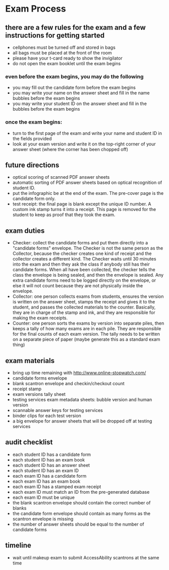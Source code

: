 # Exam Process

## there are a few rules for the exam and a few instructions for getting started

- cellphones must be turned off and stored in bags
- all bags must be placed at the front of the room
- please have your t-card ready to show the invigilator
- do not open the exam booklet until the exam begins

### even before the exam begins, you may do the following

- you may fill out the candidate form before the exam begins
- you may write your name on the answer sheet and fill in the name bubbles before the exam begins
- you may write your student ID on the answer sheet and fill in the bubbles before the exam begins

### once the exam begins:

- turn to the first page of the exam and write your name and student ID in the fields provided
- look at your exam version and write it on the top-right corner of your answer sheet (where the corner has been chopped off)

## future directions

- optical scoring of scanned PDF answer sheets
- automatic sorting of PDF answer sheets based on optical recognition of student ID.
- put the infographic be at the end of the exam.  The pre-cover page is the candidate form only.
- test receipt: the final page is blank except the unique ID number.  A custom ink stamp turns it into a receipt.  This page is removed for the student to keep as proof that they took the exam.

## exam duties

- Checker: collect the candidate forms and put them directly into a "candidate forms" envelope.  The Checker is not the same person as the Collector, because the checker creates one kind of receipt and the collector creates a different kind. The Checker waits until 30 minutes into the exam and then they ask the class if anybody still has their candidate forms. When all have been collected, the checker tells the class the envelope is being sealed, and then the envelope is sealed. Any extra candidate forms need to be logged directly on the envelope, or else it will not count because they are not physically inside the envelope.
- Collector: one person collects exams from students, ensures the version is written on the answer sheet, stamps the receipt and gives it to the student, and passes the collected materials to the counter.  Basically, they are in charge of the stamp and ink, and they are responsible for making the exam receipts.
- Counter: one person sorts the exams by version into separate piles, then keeps a tally of how many exams are in each pile.  They are responsible for the final counts of each exam version.  The tally needs to be written on a separate piece of paper (maybe generate this as a standard exam thing)

## exam materials

- bring up time remaining with http://www.online-stopwatch.com/
- candidate forms envelope
- blank scantron envelope and checkin/checkout count
- receipt stamp
- exam versions tally sheet
- testing services exam metadata sheets: bubble version and human version
- scannable answer keys for testing services
- binder clips for each test version
- a big envelope for answer sheets that will be dropped off at testing services

## audit checklist

- each student ID has a candidate form
- each student ID has an exam book
- each student ID has an answer sheet
- each student ID has an exam ID
- each exam ID has a candidate form
- each exam ID has an exam book
- each exam ID has a stamped exam receipt
- each exam ID must match an ID from the pre-generated database
- each exam ID must be unique
- the blank scantron envelope should contain the correct number of blanks
- the candidate form envelope should contain as many forms as the scantron envelope is missing
- the number of answer sheets should be equal to the number of candidate forms

## timeline

- wait until makeup exam to submit AccessAbility scantrons at the same time
